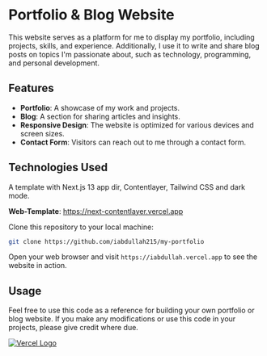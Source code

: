 # Portfolio & Blog Website

This website serves as a platform for me to display my portfolio, including projects, skills, and experience. Additionally, I use it to write and share blog posts on topics I'm passionate about, such as technology, programming, and personal development.

## Features

- **Portfolio**: A showcase of my work and projects.
- **Blog**: A section for sharing articles and insights.
- **Responsive Design**: The website is optimized for various devices and screen sizes.
- **Contact Form**: Visitors can reach out to me through a contact form.

## Technologies Used

A template with Next.js 13 app dir, Contentlayer, Tailwind CSS and dark mode.

**Web-Template**: https://next-contentlayer.vercel.app

Clone this repository to your local machine:

```bash
git clone https://github.com/iabdullah215/my-portfolio
```

Open your web browser and visit `https://iabdullah.vercel.app` to see the website in action.

## Usage

Feel free to use this code as a reference for building your own portfolio or blog website. If you make any modifications or use this code in your projects, please give credit where due.


[![Vercel Logo]()](https://vercel.com/templates/next.js/nextjs-contentlayer)
